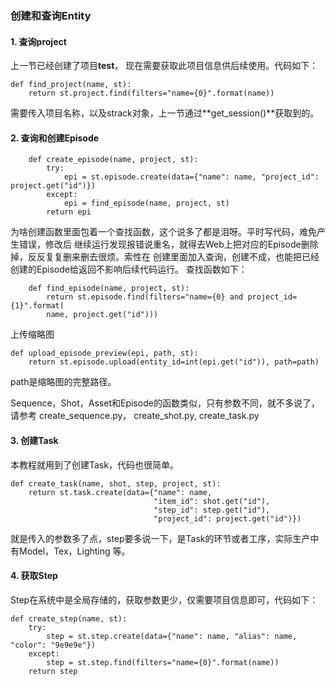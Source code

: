 ### 创建和查询Entity

#### 1. 查询project
上一节已经创建了项目**test**， 现在需要获取此项目信息供后续使用。代码如下：
```
def find_project(name, st):
    return st.project.find(filters="name={0}".format(name))
```
需要传入项目名称，以及strack对象，上一节通过**get_session()**获取到的。


#### 2. 查询和创建Episode
```
    def create_episode(name, project, st):
        try:
            epi = st.episode.create(data={"name": name, "project_id": project.get("id")})
        except:
            epi = find_episode(name, project, st)
        return epi
```
为啥创建函数里面包着一个查找函数，这个说多了都是泪呀。平时写代码，难免产生错误，修改后
继续运行发现报错说重名，就得去Web上把对应的Episode删除掉，反反复复删来删去很烦。索性在
创建里面加入查询，创建不成，也能把已经创建的Episode给返回不影响后续代码运行。
查找函数如下：
```
    def find_episode(name, project, st):
        return st.episode.find(filters="name={0} and project_id={1}".format(
        name, project.get("id")))
```
上传缩略图
```
def upload_episode_preview(epi, path, st):
    return st.episode.upload(entity_id=int(epi.get("id")), path=path)
```
path是缩略图的完整路径。

Sequence，Shot，Asset和Episode的函数类似，只有参数不同，就不多说了，请参考
create_sequence.py， create_shot.py, create_task.py

#### 3. 创建Task
本教程就用到了创建Task，代码也很简单。
```
def create_task(name, shot, step, project, st):
    return st.task.create(data={"name": name,
                                "item_id": shot.get("id"),
                                "step_id": step.get("id"),
                                "project_id": project.get("id")})
```
就是传入的参数多了点，step要多说一下，是Task的环节或者工序，实际生产中有Model，Tex，Lighting
等。

#### 4. 获取Step
Step在系统中是全局存储的，获取参数更少，仅需要项目信息即可，代码如下：
```
def create_step(name, st):
    try:
        step = st.step.create(data={"name": name, "alias": name, "color": "9e9e9e"})
    except:
        step = st.step.find(filters="name={0}".format(name))
    return step
```
